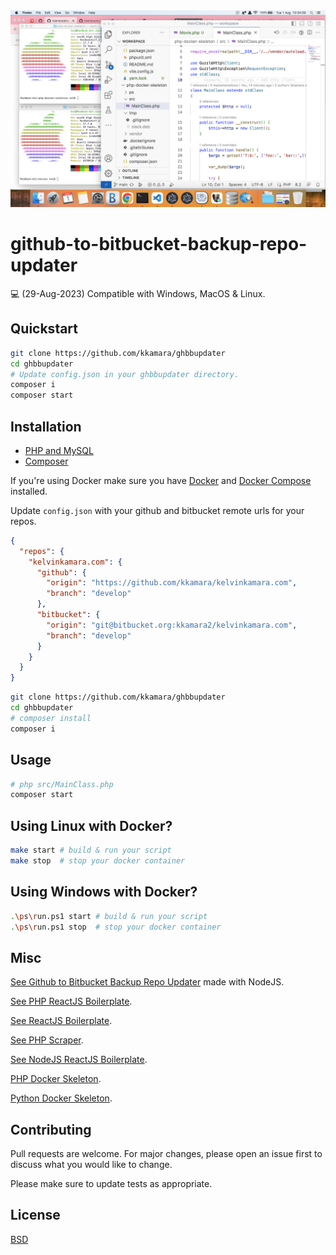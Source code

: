 <img src="https://github.com/kkamara/useful/raw/main/MainClass.png" alt="MainClass.png" width=""/>

# github-to-bitbucket-backup-repo-updater

:computer: (29-Aug-2023) Compatible with Windows, MacOS & Linux.

## Quickstart

```bash
git clone https://github.com/kkamara/ghbbupdater
cd ghbbupdater
# Update config.json in your ghbbupdater directory.
composer i
composer start
```

## Installation

* [PHP and MySQL](https://www.apachefriends.org/download.html)
* [Composer](https://getcomposer.org/)

If you're using Docker make sure you have [Docker](https://docs.docker.com/get-docker/) and [Docker Compose](https://docs.docker.com/compose/install/) installed.

Update `config.json` with your github and bitbucket remote urls for your repos.

```json
{
  "repos": {
    "kelvinkamara.com": {
      "github": {
        "origin": "https://github.com/kkamara/kelvinkamara.com",
        "branch": "develop"
      },
      "bitbucket": {
        "origin": "git@bitbucket.org:kkamara2/kelvinkamara.com",
        "branch": "develop"
      }
    }
  }
}
```

```bash
git clone https://github.com/kkamara/ghbbupdater
cd ghbbupdater
# composer install
composer i
```

## Usage

```bash
# php src/MainClass.php
composer start
```

## Using Linux with Docker?

```bash
make start # build & run your script
make stop  # stop your docker container
```

## Using Windows with Docker?

```bash
.\ps\run.ps1 start # build & run your script
.\ps\run.ps1 stop  # stop your docker container
```

## Misc

[See Github to Bitbucket Backup Repo Updater](https://github.com/kkamara/github-to-bitbucket-backup-repo-updater) made with NodeJS.

[See PHP ReactJS Boilerplate](https://github.com/kkamara/php-reactjs-boilerplate).

[See ReactJS Boilerplate](https://github.com/kkamara/reactjs-boilerplate).

[See PHP Scraper](https://github.com/kkamara/php-scraper).

[See NodeJS ReactJS Boilerplate](https://github.com/kkamara/nodejs-reactjs-boilerplate).

[PHP Docker Skeleton](https://github.com/kkamara/php-docker-skeleton).

[Python Docker Skeleton](https://github.com/kkamara/python-docker-skeleton).

## Contributing
Pull requests are welcome. For major changes, please open an issue first to discuss what you would like to change.

Please make sure to update tests as appropriate.

## License
[BSD](https://opensource.org/licenses/BSD-3-Clause)
